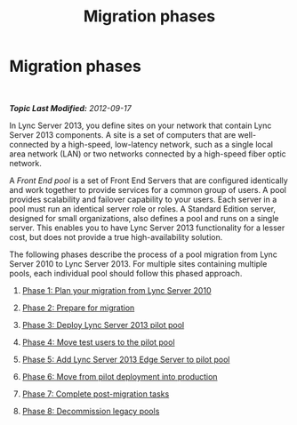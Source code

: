 ﻿---
title: Migration phases
TOCTitle: Migration phases
ms:assetid: cb7747ba-b872-42ca-ab41-76e3c4e77d06
ms:mtpsurl: https://technet.microsoft.com/en-us/library/JJ205336(v=OCS.15)
ms:contentKeyID: 48185642
ms.date: 07/23/2014
mtps_version: v=OCS.15
---

<div data-xmlns="http://www.w3.org/1999/xhtml">

<div class="topic" data-xmlns="http://www.w3.org/1999/xhtml" data-msxsl="urn:schemas-microsoft-com:xslt" data-cs="http://msdn.microsoft.com/en-us/">

<div data-asp="http://msdn2.microsoft.com/asp">

# Migration phases

</div>

<div id="mainSection">

<div id="mainBody">

<span> </span>

_**Topic Last Modified:** 2012-09-17_

In Lync Server 2013, you define sites on your network that contain Lync Server 2013 components. A site is a set of computers that are well-connected by a high-speed, low-latency network, such as a single local area network (LAN) or two networks connected by a high-speed fiber optic network.

A *Front End pool* is a set of Front End Servers that are configured identically and work together to provide services for a common group of users. A pool provides scalability and failover capability to your users. Each server in a pool must run an identical server role or roles. A Standard Edition server, designed for small organizations, also defines a pool and runs on a single server. This enables you to have Lync Server 2013 functionality for a lesser cost, but does not provide a true high-availability solution.

The following phases describe the process of a pool migration from Lync Server 2010 to Lync Server 2013. For multiple sites containing multiple pools, each individual pool should follow this phased approach.

1.  [Phase 1: Plan your migration from Lync Server 2010](phase-1-plan-your-migration-from-lync-server-2010.md)

2.  [Phase 2: Prepare for migration](phase-2-prepare-for-migration.md)

3.  [Phase 3: Deploy Lync Server 2013 pilot pool](phase-3-deploy-lync-server-2013-pilot-pool.md)

4.  [Phase 4: Move test users to the pilot pool](phase-4-move-test-users-to-the-pilot-pool.md)

5.  [Phase 5: Add Lync Server 2013 Edge Server to pilot pool](phase-5-add-lync-server-2013-edge-server-to-pilot-pool.md)

6.  [Phase 6: Move from pilot deployment into production](phase-6-move-from-pilot-deployment-into-production.md)

7.  [Phase 7: Complete post-migration tasks](phase-7-complete-post-migration-tasks.md)

8.  [Phase 8: Decommission legacy pools](phase-8-decommission-legacy-pools.md)

</div>

<span> </span>

</div>

</div>

</div>

